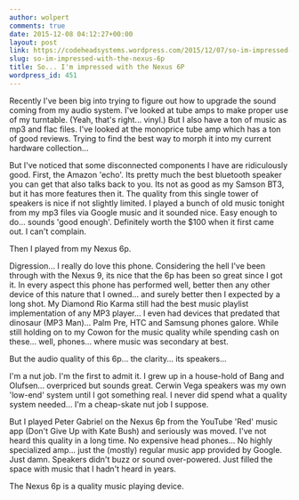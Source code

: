 ```yaml
---
author: wolpert
comments: true
date: 2015-12-08 04:12:27+00:00
layout: post
link: https://codeheadsystems.wordpress.com/2015/12/07/so-im-impressed-with-the-nexus-6p/
slug: so-im-impressed-with-the-nexus-6p
title: So... I'm impressed with the Nexus 6P
wordpress_id: 451
---
```


Recently I've been big into trying to figure out how to upgrade the sound coming from my audio system. I've looked at tube amps to make proper use of my turntable. (Yeah, that's right... vinyl.) But I also have a ton of music as mp3 and flac files. I've looked at the monoprice tube amp which has a ton of good reviews. Trying to find the best way to morph it into my current hardware collection...

But I've noticed that some disconnected components I have are ridiculously good. First, the Amazon 'echo'. Its pretty much the best bluetooth speaker you can get that also talks back to you. Its not as good as my Samson BT3, but it has more features then it. The quality from this single tower of speakers is nice if not slightly limited. I played a bunch of old music tonight from my mp3 files via Google music and it sounded nice. Easy enough to do... sounds 'good enough'. Definitely worth the $100 when it first came out. I can't complain.

Then I played from my Nexus 6p.

Digression... I really do love this phone. Considering the hell I've been through with the Nexus 9, its nice that the 6p has been so great since I got it. In every aspect this phone has performed well, better then any other device of this nature that I owned... and surely better then I expected by a long shot. My Diamond Rio Karma still had the best music playlist implementation of any MP3 player... I even had devices that predated that dinosaur (MP3 Man)... Palm Pre, HTC and Samsung phones galore. While still holding on to my Cowon for the music quality while spending cash on these... well, phones... where music was secondary at best.

But the audio quality of this 6p... the clarity... its speakers...

I'm a nut job. I'm the first to admit it. I grew up in a house-hold of Bang and Olufsen... overpriced but sounds great. Cerwin Vega speakers was my own 'low-end' system until I got something real. I never did spend what a quality system needed... I'm a cheap-skate nut job I suppose.

But I played Peter Gabriel on the Nexus 6p from the YouTube 'Red' music app (Don't Give Up with Kate Bush) and seriously was moved. I've not heard this quality in a long time. No expensive head phones... No highly specialized amp... just the (mostly) regular music app provided by Google. Just damn. Speakers didn't buzz or sound over-powered. Just filled the space with music that I hadn't heard in years.

The Nexus 6p is a quality music playing device.
